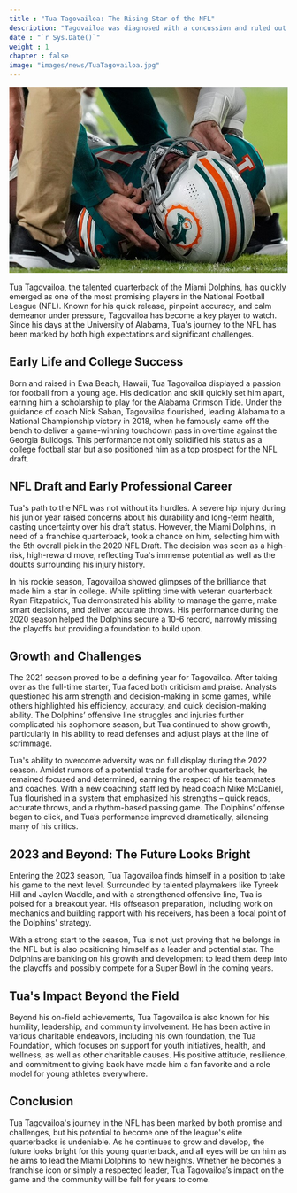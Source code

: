 ```yaml
---
title : "Tua Tagovailoa: The Rising Star of the NFL"
description: "Tagovailoa was diagnosed with a concussion and ruled out from returning after exiting Thursday's game against the Bills"
date : "`r Sys.Date()`"
weight : 1
chapter : false
image: "images/news/TuaTagovailoa.jpg"
---
```

![Tua Tagovailoa](/images/news/TuaTagovailoa.jpg)

Tua Tagovailoa, the talented quarterback of the Miami Dolphins, has quickly emerged as one of the most promising players in the National Football League (NFL). Known for his quick release, pinpoint accuracy, and calm demeanor under pressure, Tagovailoa has become a key player to watch. Since his days at the University of Alabama, Tua's journey to the NFL has been marked by both high expectations and significant challenges.

## Early Life and College Success

Born and raised in Ewa Beach, Hawaii, Tua Tagovailoa displayed a passion for football from a young age. His dedication and skill quickly set him apart, earning him a scholarship to play for the Alabama Crimson Tide. Under the guidance of coach Nick Saban, Tagovailoa flourished, leading Alabama to a National Championship victory in 2018, when he famously came off the bench to deliver a game-winning touchdown pass in overtime against the Georgia Bulldogs. This performance not only solidified his status as a college football star but also positioned him as a top prospect for the NFL draft.

## NFL Draft and Early Professional Career

Tua's path to the NFL was not without its hurdles. A severe hip injury during his junior year raised concerns about his durability and long-term health, casting uncertainty over his draft status. However, the Miami Dolphins, in need of a franchise quarterback, took a chance on him, selecting him with the 5th overall pick in the 2020 NFL Draft. The decision was seen as a high-risk, high-reward move, reflecting Tua's immense potential as well as the doubts surrounding his injury history.

In his rookie season, Tagovailoa showed glimpses of the brilliance that made him a star in college. While splitting time with veteran quarterback Ryan Fitzpatrick, Tua demonstrated his ability to manage the game, make smart decisions, and deliver accurate throws. His performance during the 2020 season helped the Dolphins secure a 10-6 record, narrowly missing the playoffs but providing a foundation to build upon.

## Growth and Challenges

The 2021 season proved to be a defining year for Tagovailoa. After taking over as the full-time starter, Tua faced both criticism and praise. Analysts questioned his arm strength and decision-making in some games, while others highlighted his efficiency, accuracy, and quick decision-making ability. The Dolphins’ offensive line struggles and injuries further complicated his sophomore season, but Tua continued to show growth, particularly in his ability to read defenses and adjust plays at the line of scrimmage.

Tua's ability to overcome adversity was on full display during the 2022 season. Amidst rumors of a potential trade for another quarterback, he remained focused and determined, earning the respect of his teammates and coaches. With a new coaching staff led by head coach Mike McDaniel, Tua flourished in a system that emphasized his strengths – quick reads, accurate throws, and a rhythm-based passing game. The Dolphins’ offense began to click, and Tua’s performance improved dramatically, silencing many of his critics.

## 2023 and Beyond: The Future Looks Bright

Entering the 2023 season, Tua Tagovailoa finds himself in a position to take his game to the next level. Surrounded by talented playmakers like Tyreek Hill and Jaylen Waddle, and with a strengthened offensive line, Tua is poised for a breakout year. His offseason preparation, including work on mechanics and building rapport with his receivers, has been a focal point of the Dolphins' strategy.

With a strong start to the season, Tua is not just proving that he belongs in the NFL but is also positioning himself as a leader and potential star. The Dolphins are banking on his growth and development to lead them deep into the playoffs and possibly compete for a Super Bowl in the coming years.

## Tua's Impact Beyond the Field

Beyond his on-field achievements, Tua Tagovailoa is also known for his humility, leadership, and community involvement. He has been active in various charitable endeavors, including his own foundation, the Tua Foundation, which focuses on support for youth initiatives, health, and wellness, as well as other charitable causes. His positive attitude, resilience, and commitment to giving back have made him a fan favorite and a role model for young athletes everywhere.

## Conclusion

Tua Tagovailoa's journey in the NFL has been marked by both promise and challenges, but his potential to become one of the league's elite quarterbacks is undeniable. As he continues to grow and develop, the future looks bright for this young quarterback, and all eyes will be on him as he aims to lead the Miami Dolphins to new heights. Whether he becomes a franchise icon or simply a respected leader, Tua Tagovailoa’s impact on the game and the community will be felt for years to come.
